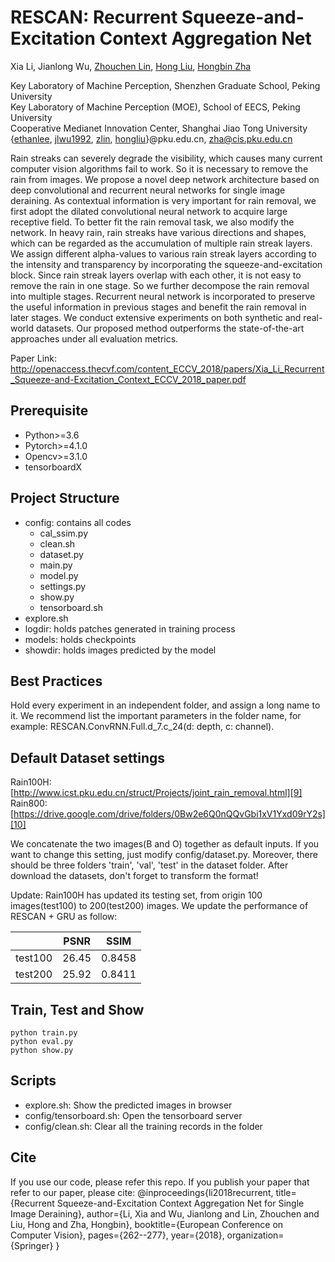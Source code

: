 # RESCAN: Recurrent Squeeze-and-Excitation Context Aggregation Net

Xia Li, Jianlong Wu, [Zhouchen Lin][2], [Hong Liu][3], [Hongbin Zha][4]<br>

Key Laboratory of Machine Perception, Shenzhen Graduate School, Peking University<br>
Key Laboratory of Machine Perception (MOE), School of EECS, Peking University<br>
Cooperative Medianet Innovation Center, Shanghai Jiao Tong University<br>
{[ethanlee][5], [jlwu1992][6], [zlin][7], [hongliu][8]}@pku.edu.cn, zha@cis.pku.edu.cn

Rain streaks can severely degrade the visibility, which causes many current computer vision algorithms fail to work. So it is necessary to remove the rain from images. We propose a novel deep network architecture based on deep convolutional and recurrent neural networks for single image deraining. As contextual information is very important for rain removal, we first adopt the dilated convolutional neural network to acquire large receptive field. To better fit the rain removal task, we also modify the network. In heavy rain, rain streaks have various directions and shapes, which can be regarded as the accumulation of multiple rain streak layers. We assign different alpha-values to various rain streak layers according to the intensity and transparency by incorporating the squeeze-and-excitation block. Since rain streak layers overlap with each other, it is not easy to remove the rain in one stage. So we further decompose the rain removal into multiple stages. Recurrent neural network is incorporated to preserve the useful information in previous stages and benefit the rain removal in later stages. We conduct extensive experiments on both synthetic and real-world datasets. Our proposed method outperforms the state-of-the-art approaches under all evaluation metrics.

Paper Link: http://openaccess.thecvf.com/content_ECCV_2018/papers/Xia_Li_Recurrent_Squeeze-and-Excitation_Context_ECCV_2018_paper.pdf

## Prerequisite
- Python>=3.6
- Pytorch>=4.1.0
- Opencv>=3.1.0
- tensorboardX

## Project Structure
- config: contains all codes
    - cal_ssim.py
    - clean.sh
    - dataset.py
    - main.py
    - model.py
    - settings.py
    - show.py
    - tensorboard.sh
- explore.sh
- logdir: holds patches generated in training process
- models: holds checkpoints
- showdir: holds images predicted by the model

## Best Practices
Hold every experiment in an independent folder, and assign a long name to it.
We recommend list the important parameters in the folder name, for example: RESCAN.ConvRNN.Full.d_7.c_24(d: depth, c: channel).

## Default Dataset settings
Rain100H: [http://www.icst.pku.edu.cn/struct/Projects/joint_rain_removal.html][9]<br>
Rain800: [https://drive.google.com/drive/folders/0Bw2e6Q0nQQvGbi1xV1Yxd09rY2s][10]

We concatenate the two images(B and O) together as default inputs. If you want to change this setting, just modify config/dataset.py.
Moreover, there should be three folders 'train', 'val', 'test' in the dataset folder.
After download the datasets, don't forget to transform the format!

Update: Rain100H has updated its testing set, from origin 100 images(test100) to 200(test200) images. We update the performance of RESCAN + GRU as follow:

|         | PSNR  | SSIM  |
| :------:| :---: | :---: |
| test100 | 26.45 | 0.8458 |
| test200 | 25.92 | 0.8411 |

## Train, Test and Show
    python train.py
    python eval.py
    python show.py

## Scripts
- explore.sh: Show the predicted images in browser
- config/tensorboard.sh: Open the tensorboard server
- config/clean.sh: Clear all the training records in the folder

## Cite
If you use our code, please refer this repo.
If you publish your paper that refer to our paper, please cite:
@inproceedings{li2018recurrent,
    title={Recurrent Squeeze-and-Excitation Context Aggregation Net for Single Image Deraining},
    author={Li, Xia and Wu, Jianlong and Lin, Zhouchen and Liu, Hong and Zha, Hongbin},
    booktitle={European Conference on Computer Vision},
    pages={262--277},
    year={2018},
    organization={Springer}
}


  [2]: http://cis.pku.edu.cn/faculty/vision/zlin/zlin.htm
  [3]: http://robotics.pkusz.edu.cn/team/leader/
  [4]: http://cis.pku.edu.cn/vision/Visual&Robot/people/zha/
  [5]: ethanlee@pku.edu.cn
  [6]: jlwu1992@pku.edu.cn
  [7]: zlin@pku.edu.cn
  [8]: hongliu@pku.edu.cn
  [9]: http://www.icst.pku.edu.cn/struct/Projects/joint_rain_removal.html
  [10]: https://drive.google.com/drive/folders/0Bw2e6Q0nQQvGbi1xV1Yxd09rY2s
